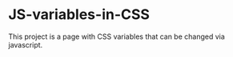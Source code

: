 # JS-variables-in-CSS
This project is a page with CSS variables that can be changed via javascript. 
